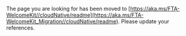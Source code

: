 The page you are looking for has been moved to [https://aka.ms/FTA-WelcomeKit//cloudNative/readme](https://aka.ms/FTA-WelcomeKit_Migration//cloudNative/readme). Please update your references.
